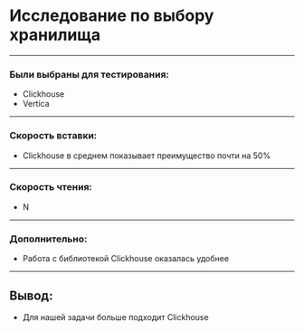 # Исследование по выбору хранилища

---
### Были выбраны для тестирования:
- Clickhouse
- Vertica

---
### Скорость вставки:
- Clickhouse в среднем показывает преимущество почти на 50%

---
### Скорость чтения:
- N

---
### Дополнительно:
- Работа с библиотекой Clickhouse оказалась удобнее

---
## Вывод:

- Для нашей задачи больше подходит Clickhouse

